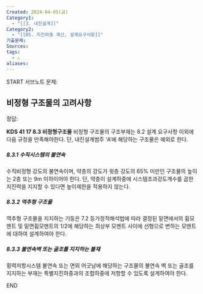 ```yaml
---
Created: 2024-04-05(금)
Category1:
  - "[[3. 내진설계]]"
Category2:
  - "[[05. 지진하중 계산, 설계요구사항]]"
기출문제: 
Sources: 
tags:
  - ✏️
aliases:
---
```

START
서브노트
문제:  
## 비정형 구조물의 고려사항 

정답: 

**KDS 41 17 8.3 비정형구조물**
비정형 구조물의 구조부재는 8.2 설계 요구사항 이외에 다음 규정을 만족해야한다.
단, 내진설계범주 ‘A’에 해당하는 구조물은 예외로 한다.

##### 8.3.1 수직시스템의 불연속
수직비정형 강도의 불연속이며, 약층의 강도가 윗층 강도의 65% 미만인 구조물의 높이는 2층 또는  9m 이하이어야 한다. 단, 약층이 설계하중에 시스템초과강도계수를 곱한 지진력을 지지할 수 있다면 높이제한을 적용하지 않는다.
##### 8.3.2 역추형 구조물
역추형 구조물을 지지하는 기둥은 7.2 등가정적해석법에 따라 결정된 밑면에서의 휨모멘트 및 밑면휨모멘트의 1/2에 해당하는 최상부 모멘트 사이에 선형으로 변하는 모멘트에 대하여 설계하여야 한다.
##### 8.3.3 불연속벽 또는 골조를 지지하는 불재
횡력저항시스템 불연속 또는 면외 어긋남에 해당하는 구조물의 불연속 벽 또는 골조를 지지하는 부재는 특별지진하중과의 조합하중에 저항할 수 있도록 설계하여야 한다. 


<!--ID: 1712459669942-->
END

